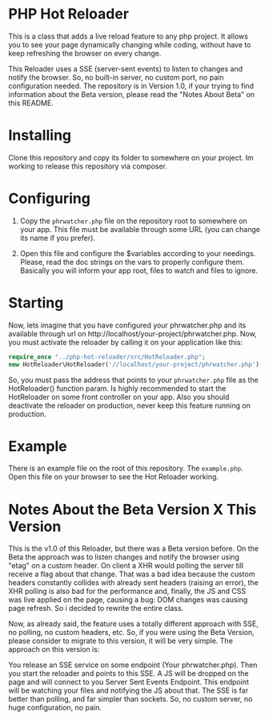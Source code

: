 # PHP Hot Reloader

This is a class that adds a live reload feature to any php project. It allows you to see your page dynamically changing while coding, without have to keep refreshing the browser on every change.

This Reloader uses a SSE (server-sent events) to listen to changes and notify the browser. So, no built-in server, no custom port, no pain configuration needed. The repository is in Version 1.0, if your trying to find information about the Beta version, please read the "Notes About Beta" on this README.

# Installing

Clone this repository and copy its folder to somewhere on your project.
Im working to release this repository via composer.

# Configuring

1. Copy the `phrwatcher.php` file on the repository root to somewhere on your app. This file must be available through some URL (you can change its name if you prefer).

2. Open this file and configure the $variables according to your needings. Please, read the doc strings on the vars to properly configure them. Basically you will inform your app root, files to watch and files to ignore.

# Starting

Now, lets imagine that you have configured your phrwatcher.php and its available through url on http://localhost/your-project/phrwatcher.php. Now, you must activate the reloader by calling it on your application like this:

```php
require_once "../php-hot-reloader/src/HotReloader.php";
new HotReloader\HotReloader('//localhost/your-project/phrwatcher.php');
```

So, you must pass the address that points to your `phrwatcher.php` file as the HotReloader() function param. Is highly recommended to start the HotReloader on some front controller on your app. Also you should deactivate the reloader on production, never keep this feature running on production.

# Example

There is an example file on the root of this repository. The `example.php`. Open this file on your browser to see the Hot Reloader working.

# Notes About the Beta Version X This Version

This is the v1.0 of this Reloader, but there was a Beta version before. On the Beta the approach was to listen changes and notify the browser using "etag" on a custom header. On client a XHR would polling the server till receive a flag about that change. That was a bad idea because the custom headers constantly collides with already sent headers (raising an error), the XHR polling is also bad for the performance and, finally, the JS and CSS was live applied on the page, causing a bug: DOM changes was causing page refresh. So i decided to rewrite the entire class.

Now, as already said, the feature uses a totally different approach with SSE, no polling, no custom headers, etc. So, if you were using the Beta Version, please consider to migrate to this version, it will be very simple. The approach on this version is:

You release an SSE service on some endpoint (Your phrwatcher.php). Then you start the reloader and points to this SSE. A JS will be dropped on the page and will connect to you Server Sent Events Endpoint. This endpoint will be watching your files and notifying the JS about that. The SSE is far better than polling, and far simpler than sockets. So, no custom server, no huge configuration, no pain.